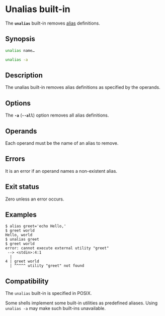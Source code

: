 # Unalias built-in

The **`unalias`** built-in removes [alias](../language/aliases.md) definitions.

## Synopsis

```sh
unalias name…
```

```sh
unalias -a
```

## Description

The unalias built-in removes alias definitions as specified by the operands.

## Options

The **`-a`** (**`--all`**) option removes all alias definitions.

## Operands

Each operand must be the name of an alias to remove.

## Errors

It is an error if an operand names a non-existent alias.

## Exit status

Zero unless an error occurs.

## Examples

```shell
$ alias greet='echo Hello,'
$ greet world
Hello, world
$ unalias greet
$ greet world
error: cannot execute external utility "greet"
 --> <stdin>:4:1
  |
4 | greet world
  | ^^^^^ utility "greet" not found
```

## Compatibility

The `unalias` built-in is specified in POSIX.

Some shells implement some built-in utilities as predefined aliases. Using `unalias -a` may make such built-ins unavailable.
